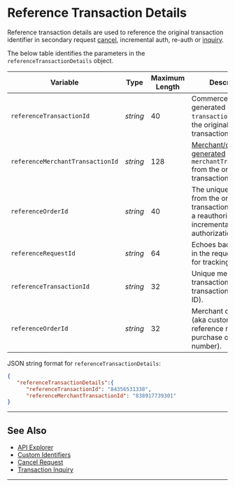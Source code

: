 # Reference Transaction Details

Reference transaction details are used to reference the original transaction identifier in secondary request [cancel](?path=docs/Resources/API-Documents/Payments/Cancel.md), incremental auth, re-auth or [inquiry](?path=docs/Resources/API-Documents/Payments/Inquiry.md).

<!-- 
type: tab
titles: referenceTransactionDetails, JSON Example
-->

The below table identifies the parameters in the `referenceTransactionDetails` object.

| Variable | Type| Maximum Length | Description|
|---------|-----------|----------------|---------|
|`referenceTransactionId` | *string* | 40 | Commerce Hub generated `transactionId` from the original transaction. |
|`referenceMerchantTransactionId` | *string* | 128 | [Merchant/client generated](?path=docs/Resources/Guides/BYOID.md) `merchantTransactionId` from the original transaction. |
| `referenceOrderId` | *string* | 40 | The unique identifier from the original transaction passed for a reauthorization and incremental authorization. |
| `referenceRequestId` | *string* |64 | Echoes back the value in the request header for tracking. |
| `referenceTransactionId` | *string* | 32 | Unique merchant transaction ID (aka transaction reference ID). |
| `referenceOrderId` | *string* | 32 | Merchant order ID (aka customer reference number or purchase order number). |


<!--
type: tab
-->

JSON string format for `referenceTransactionDetails`:

```json
{
   "referenceTransactionDetails":{
      "referenceTransactionId": "84356531338",
      "referenceMerchantTransactionId": "838917739301"
}
```

<!--type: tab-end -->




---

## See Also
- [API Explorer](../api/?type=post&path=/payments/v1/cancel)
- [Custom Identifiers](?path=docs/Resources/Guides/BYOID.md)
- [Cancel Request](?path=docs/Resources/API-Documents/Payments/Cancel.md)
- [Transaction Inquiry](?path=docs/Resources/API-Documents/Payments/Inquiry.md)

---

